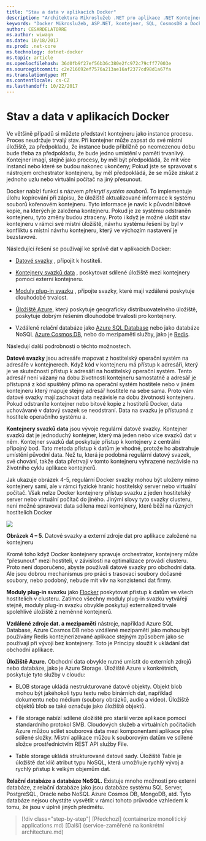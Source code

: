 ```yaml
---
title: "Stav a data v aplikacích Docker"
description: "Architektura Mikroslužeb .NET pro aplikace .NET Kontejnerizované | Stav a data v aplikacích Docker"
keywords: "Docker Mikroslužeb, ASP.NET, kontejner, SQL, CosmosDB a Docker"
author: CESARDELATORRE
ms.author: wiwagn
ms.date: 10/18/2017
ms.prod: .net-core
ms.technology: dotnet-docker
ms.topic: article
ms.openlocfilehash: 36d0fb9f27ef56b36c380e2fc972c79cff77003e
ms.sourcegitcommit: c2e216692ef7576a213ae16af2377cd98d1a67fa
ms.translationtype: MT
ms.contentlocale: cs-CZ
ms.lasthandoff: 10/22/2017
---
```

# <a name="state-and-data-in-docker-applications"></a>Stav a data v aplikacích Docker

Ve většině případů si můžete představit kontejneru jako instance procesu. Proces neudržuje trvalý stav. Při kontejner může zapsat do své místní úložiště, za předpokladu, že instance bude přibližně po neomezenou dobu bude třeba za předpokladu, že bude jedno umístění v paměti trvanlivý. Kontejner imagí, stejně jako procesy, by měl být předpokládá, že mít více instancí nebo které se budou nakonec ukončeny; Pokud jste se spravovat s nástrojem orchestrator kontejneru, by měl předpokládá, že se může získat z jednoho uzlu nebo virtuální počítač na jiný přesunout.

Docker nabízí funkci s názvem *překrytí systém souborů*. To implementuje úlohu kopírování při zápisu, že úložiště aktualizované informace k systému souborů kořenovém kontejneru. Tyto informace je navíc k původní bitové kopie, na kterých je založena kontejneru. Pokud je ze systému odstraněn kontejneru, tyto změny budou ztraceny. Proto i když je možné uložit stav kontejneru v rámci své místní úložiště, návrhu systému řešení by byl v konfliktu s místní návrhu kontejneru, který ve výchozím nastavení je bezstavové.

Následující řešení se používají ke správě dat v aplikacích Docker:

-   [Datové svazky](https://docs.docker.com/engine/tutorials/dockervolumes/) , připojit k hostiteli.

-   [Kontejnery svazků data](https://docs.docker.com/engine/tutorials/dockervolumes/#creating-and-mounting-a-data-volume-container) , poskytovat sdílené úložiště mezi kontejnery pomocí externí kontejneru.

-   [Moduly plug-in svazku](https://docs.docker.com/engine/tutorials/dockervolumes/) , připojte svazky, které mají vzdálené poskytuje dlouhodobé trvalost.

-   [Úložiště Azure](https://docs.microsoft.com/azure/storage/), který poskytuje geograficky distribuovatelného úložiště, poskytuje dobrým řešením dlouhodobé trvalosti pro kontejnery.

-   Vzdálené relační databáze jako [Azure SQL Database](https://azure.microsoft.com/services/sql-database/) nebo jako databáze NoSQL [Azure Cosmos DB](https://docs.microsoft.com/azure/cosmos-db/introduction), nebo do mezipaměti služby, jako je [Redis](https://redis.io/).

Následují další podrobnosti o těchto možnostech.

**Datové svazky** jsou adresáře mapovat z hostitelský operační systém na adresáře v kontejnerech. Když kód v kontejneru má přístup k adresáři, který je ve skutečnosti přístup k adresáři na hostitelský operační systém. Tento adresář není vázaný na dobu životnosti kontejneru samostatně a adresář je přístupná z kód spuštěný přímo na operační systém hostitele nebo v jiném kontejneru který mapuje stejný adresář hostitele na sebe sama. Proto vám datové svazky mají zachovat data nezávisle na dobu životnosti kontejneru. Pokud odstraníte kontejner nebo bitové kopie z hostitelů Docker, data uchovávané v datový svazek se neodstraní. Data na svazku je přístupná z hostitele operačního systému a.

**Kontejnery svazků data** jsou vývoje regulární datové svazky. Kontejner svazků dat je jednoduchý kontejner, který má jeden nebo více svazků dat v něm. Kontejner svazků dat poskytuje přístup k kontejnery z centrální přípojný bod. Tato metoda přístup k datům je vhodné, protože ho abstrahuje umístění původní data. Než tu, která je podobná regulární datový svazek, své chování, takže data přetrvají v tomto kontejneru vyhrazené nezávisle na životního cyklu aplikace kontejnerů.

Jak ukazuje obrázek 4-5, regulární Docker svazky mohou být uloženy mimo kontejnery sami, ale v rámci fyzické hranic hostitelský server nebo virtuální počítač. Však nelze Docker kontejnery přístup svazku z jeden hostitelský server nebo virtuální počítač do jiného. Jinými slovy tyto svazky clusteru, není možné spravovat data sdílena mezi kontejnery, které běží na různých hostitelích Docker

![](./media/image5.png)

**Obrázek 4 – 5**. Datové svazky a externí zdroje dat pro aplikace založené na kontejneru

Kromě toho když Docker kontejnery spravuje orchestrator, kontejnery může "přesunout" mezi hostiteli, v závislosti na optimalizace provádí clusteru. Proto není doporučeno, abyste používali datové svazky pro obchodní data. Ale jsou dobrou mechanismus pro práci s trasovací soubory dočasné soubory, nebo podobný, nebude mít vliv na konzistenci dat firmy.

**Moduly plug-in svazku** jako [Flocker](https://clusterhq.com/flocker/) poskytovat přístup k datům ve všech hostitelích v clusteru. Zatímco všechny moduly plug-in svazku vytvářejí stejně, moduly plug-in svazku obvykle poskytují externalized trvalé spolehlivé úložiště z neměnné kontejnerů.

**Vzdálené zdroje dat. a mezipaměti** nástroje, například Azure SQL Database, Azure Cosmos DB nebo vzdálené mezipaměti jako mohou být používány Redis kontejnerizované aplikace stejným způsobem jako se používají při vývoji bez kontejnery. Toto je Principy sloužit k ukládání dat obchodní aplikace.

**Úložiště Azure.** Obchodní data obvykle nutné umístit do externích zdrojů nebo databáze, jako je Azure Storage. Úložiště Azure v konkrétních, poskytuje tyto služby v cloudu:

-   BLOB storage ukládá nestrukturované datové objekty. Objekt blob mohou být jakéhokoli typu textu nebo binárních dat, například dokumentu nebo médium (soubory obrázků, audio a video). Úložiště objektů blob se také označuje jako úložiště objektů.

-   File storage nabízí sdílené úložiště pro starší verze aplikace pomocí standardního protokol SMB. Cloudových služeb a virtuálních počítačích Azure můžou sdílet souborová data mezi komponentami aplikace přes sdílené složky. Místní aplikace můžou k souborovým datům ve sdílené složce prostřednictvím REST API služby File.

-   Table storage ukládá strukturované datové sady. Úložiště Table je úložiště dat klíč atribut typu NoSQL, která umožňuje rychlý vývoj a rychlý přístup k velkým objemům dat.

**Relační databáze a databáze NoSQL.** Existuje mnoho možností pro externí databáze, z relační databáze jako jsou databáze systému SQL Server, PostgreSQL, Oracle nebo NoSQL Azure Cosmos DB, MongoDB, atd. Tyto databáze nejsou chystáte vysvětlit v rámci tohoto průvodce vzhledem k tomu, že jsou v úplně jiných předmětu.


>[!div class="step-by-step"]
[Předchozí] (containerize monolitický applications.md) [Další] (service-zaměřené na konkrétní architecture.md)
